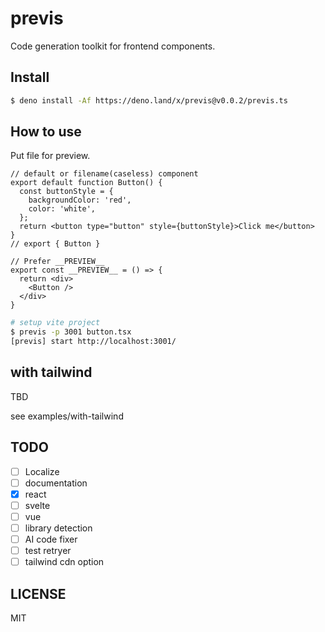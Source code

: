 # previs

Code generation toolkit for frontend components.

## Install

```bash
$ deno install -Af https://deno.land/x/previs@v0.0.2/previs.ts
```

## How to use

Put file for preview.

```tsx
// default or filename(caseless) component
export default function Button() {
  const buttonStyle = {
    backgroundColor: 'red',
    color: 'white',
  };
  return <button type="button" style={buttonStyle}>Click me</button>
}
// export { Button }

// Prefer __PREVIEW__
export const __PREVIEW__ = () => {
  return <div>
    <Button />
  </div>
}
```

```bash
# setup vite project
$ previs -p 3001 button.tsx
[previs] start http://localhost:3001/
```

## with tailwind

TBD

see examples/with-tailwind

## TODO

- [ ] Localize
- [ ] documentation
- [x] react
- [ ] svelte
- [ ] vue
- [ ] library detection
- [ ] AI code fixer
- [ ] test retryer
- [ ] tailwind cdn option

## LICENSE

MIT